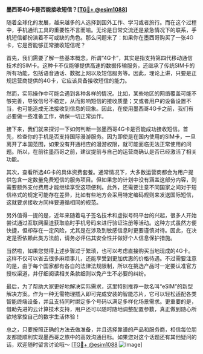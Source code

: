 **墨西哥4G卡是否能接收短信？[[TG💪+ @esim1088](https://t.me/s/esim1088)]**

随着全球化的发展，越来越多的人选择到国外工作、学习或者旅行。而在这个过程中，手机通讯工具的重要性不言而喻。无论是日常交流还是紧急情况下的联系，手机短信都扮演着不可或缺的角色。那么问题来了：如果你在墨西哥购买了一张4G卡，它是否能够正常接收短信呢？

首先，我们需要了解一些基本概念。所谓“4G卡”，其实是指支持第四代移动通信技术的SIM卡。这种卡不仅能够提供高速的数据传输服务，还继承了传统SIM卡的所有功能，包括语音通话、数据上网以及短信服务等。因此，理论上讲，只要是正规运营商提供的4G卡，它应该具备接收短信的能力。

然而，实际操作中可能会遇到各种各样的情况。比如，某些地区的网络覆盖可能不够完善，导致信号不稳定，从而影响短信的接收质量；又或者用户的设备设置不当，也可能造成无法接收到信息的现象。因此，在使用墨西哥4G卡之前，我们有必要做一些准备工作，确保一切正常运作。

接下来，我们就来探讨一下如何判断一张墨西哥4G卡是否能成功接收短信。首先，检查你的手机是否支持国际漫游服务。因为即使是在国内使用的SIM卡，一旦离开了本国范围，如果没有开通相应的漫游权限，就可能面临无法正常使用的问题。所以，在前往墨西哥之前，建议提前与自己的运营商确认是否已经激活了相关功能。

其次，查看所选4G卡的具体资费套餐。通常情况下，大多数运营商都会为用户提供包含一定数量免费短信的服务项目。但如果您的计划中没有涵盖这部分内容，则需要额外支付费用才能继续享受这项便利。此外，还需要注意不同国家之间对于短信格式的规定可能存在差异，比如有些地方会采用特定编码规则来发送国际短信，这就要求接收方同样要遵循相同的规范。

另外值得一提的是，近年来随着电子签名技术和虚拟号码平台的兴起，很多人开始尝试通过互联网渠道获取临时手机号码来进行验证注册等活动。这种方式虽然方便快捷，但却存在一定风险，尤其是在涉及到敏感信息时更要谨慎对待。因此，在决定是否依赖此类方法前，请务必评估其安全性并做好个人信息保护措施。

当然啦，如果您觉得上述步骤过于繁琐，也可以考虑直接购买当地现成的4G卡。这样不仅可以省去很多麻烦事儿，还能享受到更加优惠的价格待遇。不过需要注意的是，由于每个国家都有各自的法律法规限制，所以在挑选产品时一定要认准官方授权渠道，并仔细阅读相关条款细则以免产生不必要的纠纷。

最后，为了帮助大家更好地解决实际需求，这里特别推荐一款名叫“eSIM”的新型解决方案。作为一种无需物理插入即可完成安装的智能芯片，它可以轻松适配各类智能终端设备，并且支持同时绑定多个号码以满足多样化场景需求。更重要的是，借助先进的云计算技术支持，用户还可以随时随地调整配置参数，真正做到随心所欲地掌控自己的数字生活体验！

总之，只要按照正确的方法去做准备，并且选择靠谱的产品和服务商，相信每位朋友都能顺利实现墨西哥之旅中的高效沟通目标。如果您对这个话题还有其他疑问的话，欢迎随时留言讨论哦～ [[TG💪+ @esim1088](https://t.me/s/esim1088) ![Image](https://i.postimg.cc/4NQfJmqS/Snipaste-2025-05-13-00-14-12.png)]
